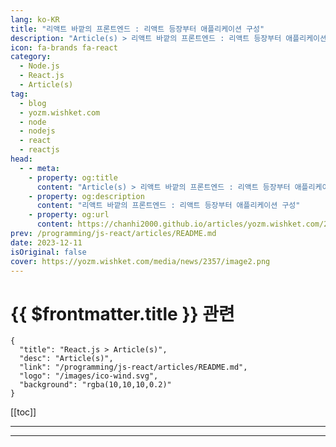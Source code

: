 ```yaml
---
lang: ko-KR
title: "리액트 바깥의 프론트엔드 : 리액트 등장부터 애플리케이션 구성"
description: "Article(s) > 리액트 바깥의 프론트엔드 : 리액트 등장부터 애플리케이션 구성"
icon: fa-brands fa-react
category: 
  - Node.js
  - React.js
  - Article(s)
tag: 
  - blog
  - yozm.wishket.com
  - node
  - nodejs
  - react
  - reactjs
head:
  - - meta:
    - property: og:title
      content: "Article(s) > 리액트 바깥의 프론트엔드 : 리액트 등장부터 애플리케이션 구성"
    - property: og:description
      content: "리액트 바깥의 프론트엔드 : 리액트 등장부터 애플리케이션 구성"
    - property: og:url
      content: https://chanhi2000.github.io/articles/yozm.wishket.com/2357.html
prev: /programming/js-react/articles/README.md
date: 2023-12-11
isOriginal: false
cover: https://yozm.wishket.com/media/news/2357/image2.png
---
```


# {{ $frontmatter.title }} 관련

```component VPCard
{
  "title": "React.js > Article(s)",
  "desc": "Article(s)",
  "link": "/programming/js-react/articles/README.md",
  "logo": "/images/ico-wind.svg",
  "background": "rgba(10,10,10,0.2)"
}
```

[[toc]]

---

<SiteInfo
  name="리액트 바깥의 프론트엔드(1) : 리액트 등장부터 애플리케이션 구성 | 요즘IT"
  desc="FEConf2023에서 발표한 <리액트 바깥의 프론트엔드 생태계>를 정리한 글입니다. 발표 내용을 2회로 나누어 발행합니다. 1회에서는 리액트의 등장과 리액트가 멋진 부분, 동시에 리액트 등장 후 잃게 된 것, 그리고 프론트엔드 애플리케이션을 구성하기 위한 다양한 선택지를 살펴봅니다. 이번 글 리액트 바깥의 프론트엔드 2회에서는 리액트 외의 프론트엔드 생태계를 살펴보고 상황에 따라 적절한 도구를 찾는 방법에 대해 다룹니다."
  url="https://yozm.wishket.com/magazine/detail/2357/"
  logo="https://yozm.wishket.com/static/renewal/img/global/gnb_yozmit.svg"
  preview="https://yozm.wishket.com/media/news/2357/image2.png"/>

<!-- TODO: 작성 -->

---

<SiteInfo
  name="리액트 바깥의 프론트엔드(2) : 리액트 등장부터 애플리케이션 구성 | 요즘IT"
  desc="FEConf2023에서 발표한 <리액트 바깥의 프론트엔드 생태계>를 정리한 글입니다. 발표 내용을 2회로 나누어 발행합니다. 1회에서는 리액트의 등장과 리액트가 멋진 부분, 동시에 리액트 등장 후 잃게 된 것, 그리고 프론트엔드 애플리케이션을 구성하기 위한 다양한 선택지를 살펴봤습니다. 이번 글 리액트 바깥의 프론트엔드 2회에서는 리액트 외의 프론트엔드 생태계를 살펴보고 상황에 따라 적절한 도구를 찾는 방법에 대해 다뤄보겠습니다."
  url="https://yozm.wishket.com/magazine/detail/2358/"
  logo="https://yozm.wishket.com/static/renewal/img/global/gnb_yozmit.svg"
  preview="https://yozm.wishket.com/media/news/2358/image10.png"/>

<!-- TODO: 작성 -->

